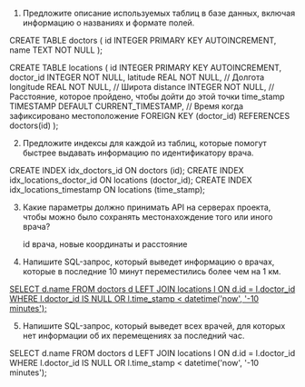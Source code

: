 1. Предложите описание используемых таблиц в базе данных, включая информацию 
о названиях и формате полей. 

CREATE TABLE doctors (
    id INTEGER PRIMARY KEY AUTOINCREMENT,
    name TEXT NOT NULL
);

CREATE TABLE locations (
    id INTEGER PRIMARY KEY AUTOINCREMENT,
    doctor_id INTEGER NOT NULL,
    latitude REAL NOT NULL, // Долгота
    longitude REAL NOT NULL, // Широта
    distance INTEGER NOT NULL, // Расстояние, которое пройдено, чтобы дойти до этой точки
    time_stamp TIMESTAMP DEFAULT CURRENT_TIMESTAMP, // Время когда зафиксировано местоположение
    FOREIGN KEY (doctor_id) REFERENCES doctors(id)
);

2. Предложите индексы для каждой из таблиц, которые помогут быстрее 
выдавать информацию по идентификатору врача.

CREATE INDEX idx_doctors_id ON doctors (id);
CREATE INDEX idx_locations_doctor_id ON locations (doctor_id); 
CREATE INDEX idx_locations_timestamp ON locations (time_stamp);

3. Какие параметры должно принимать API на серверах проекта, чтобы можно 
было сохранять местонахождение того или иного врача? 

    id врача, новые координаты и расстояние 

4. Напишите SQL-запрос, который выведет информацию о врачах, которые 
в последние 10 минут переместились более чем на 1 км.

[SELECT d.name
FROM doctors d
LEFT JOIN locations l ON d.id = l.doctor_id
WHERE l.doctor_id IS NULL OR l.time_stamp < datetime('now', '-10 minutes');](select_doctors_having_over_1km_for_10min.sql)

5. Напишите SQL-запрос, который выведет всех врачей, 
для которых нет информации об их перемещениях за последний час.

SELECT d.name
FROM doctors d
LEFT JOIN locations l ON d.id = l.doctor_id
WHERE l.doctor_id IS NULL OR l.time_stamp < datetime('now', '-10 minutes');